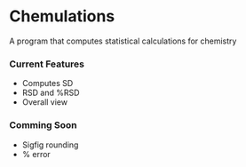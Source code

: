 # Chemulations
 A program that computes statistical calculations for chemistry
 
 ### Current Features
 - Computes SD
 - RSD and %RSD
 - Overall view
 
### Comming Soon
- Sigfig rounding
- % error


